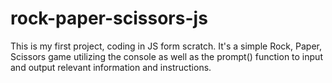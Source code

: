 # rock-paper-scissors-js

This is my first project, coding in JS form scratch. It's a simple Rock, Paper, Scissors game utilizing the console as well as the prompt() function to input and output relevant information and instructions.